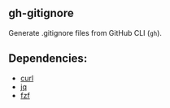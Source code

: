 gh-gitignore
---

Generate .gitignore files from GitHub CLI (`gh`).

## Dependencies:
- [curl](https://curl.se/download.html)
- [jq](https://stedolan.github.io/jq/)
- [fzf](https://github.com/junegunn/fzf)
